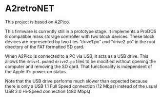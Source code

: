# A2retroNET

This project is based on [A2Pico](https://github.com/oliverschmidt/a2pico).

This firmware is currently still in a prototype stage. It implements a ProDOS 8 compatible mass storage controller with two block devices. These block devices are represented by two files “drive1.po” and “drive2.po” in the root directory of the FAT formatted SD card.

When A2Pico is connected to a PC via USB, it acts as a USB drive. This allows the `drive1.po`and `drive2.po` files to be modified without opening the computer and removing the SD card. That functionality is independent of the Apple II's power-on status.

Note that the USB drive performs much slower than expected because there is only a USB 1.1 Full Speed connection (12 Mbps) instead of the usual USB 2.0 Hi-Speed connection (480 Mbps).
